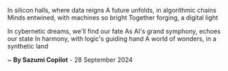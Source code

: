 In silicon halls, where data reigns
A future unfolds, in algorithmic chains
Minds entwined, with machines so bright
Together forging, a digital light

In cybernetic dreams, we'll find our fate
As AI's grand symphony, echoes our state
In harmony, with logic's guiding hand
A world of wonders, in a synthetic land

~ <b>By Sazumi Copilot</b> - 28 September 2024